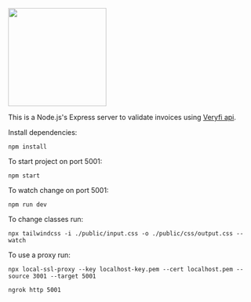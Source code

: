 <img src="https://s3.amazonaws.com/superlikers-production/beta/icon_login.6255d6c87f6f9b1f.png" width="200">

This is a Node.js's Express server to validate invoices using [Veryfi api](https://docs.veryfi.com/).

Install dependencies:

```
npm install
```

To start project on port 5001:

```
npm start
```

To watch change on port 5001:

```
npm run dev
```

To change classes run:

```
npx tailwindcss -i ./public/input.css -o ./public/css/output.css --watch
```

To use a proxy run:

```
npx local-ssl-proxy --key localhost-key.pem --cert localhost.pem --source 3001 --target 5001
```

```
ngrok http 5001
```
